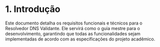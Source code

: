 # 1. Introdução
Este documento detalha os requisitos funcionais e técnicos para o Resolvedor DNS Validante. Ele servirá como o guia mestre para o desenvolvimento, garantindo que todas as funcionalidades sejam implementadas de acordo com as especificações do projeto acadêmico.
